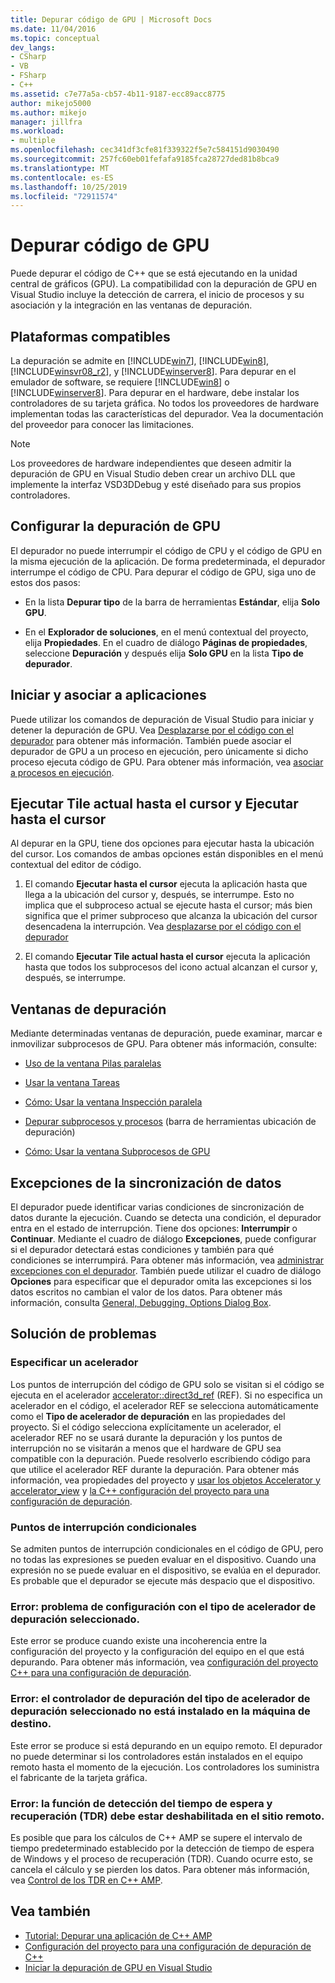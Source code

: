 ```yaml
---
title: Depurar código de GPU | Microsoft Docs
ms.date: 11/04/2016
ms.topic: conceptual
dev_langs:
- CSharp
- VB
- FSharp
- C++
ms.assetid: c7e77a5a-cb57-4b11-9187-ecc89acc8775
author: mikejo5000
ms.author: mikejo
manager: jillfra
ms.workload:
- multiple
ms.openlocfilehash: cec341df3cfe81f339322f5e7c584151d9030490
ms.sourcegitcommit: 257fc60eb01fefafa9185fca28727ded81b8bca9
ms.translationtype: MT
ms.contentlocale: es-ES
ms.lasthandoff: 10/25/2019
ms.locfileid: "72911574"
---
```

# <a name="debugging-gpu-code"></a>Depurar código de GPU
Puede depurar el código de C++ que se está ejecutando en la unidad central de gráficos (GPU). La compatibilidad con la depuración de GPU en Visual Studio incluye la detección de carrera, el inicio de procesos y su asociación y la integración en las ventanas de depuración.

## <a name="supported-platforms"></a>Plataformas compatibles
 La depuración se admite en [!INCLUDE[win7](../debugger/includes/win7_md.md)], [!INCLUDE[win8](../debugger/includes/win8_md.md)], [!INCLUDE[winsvr08_r2](../debugger/includes/winsvr08_r2_md.md)], y [!INCLUDE[winserver8](../debugger/includes/winserver8_md.md)]. Para depurar en el emulador de software, se requiere [!INCLUDE[win8](../debugger/includes/win8_md.md)] o [!INCLUDE[winserver8](../debugger/includes/winserver8_md.md)]. Para depurar en el hardware, debe instalar los controladores de su tarjeta gráfica. No todos los proveedores de hardware implementan todas las características del depurador. Vea la documentación del proveedor para conocer las limitaciones.

> [!NOTE]
> Los proveedores de hardware independientes que deseen admitir la depuración de GPU en Visual Studio deben crear un archivo DLL que implemente la interfaz VSD3DDebug y esté diseñado para sus propios controladores.

## <a name="configuring-gpu-debugging"></a>Configurar la depuración de GPU
 El depurador no puede interrumpir el código de CPU y el código de GPU en la misma ejecución de la aplicación. De forma predeterminada, el depurador interrumpe el código de CPU. Para depurar el código de GPU, siga uno de estos dos pasos:

- En la lista **Depurar tipo** de la barra de herramientas **Estándar**, elija **Solo GPU**.

- En el **Explorador de soluciones**, en el menú contextual del proyecto, elija **Propiedades**. En el cuadro de diálogo **Páginas de propiedades**, seleccione **Depuración** y después elija **Solo GPU** en la lista **Tipo de depurador**.

## <a name="launching-and-attaching-to-applications"></a>Iniciar y asociar a aplicaciones
 Puede utilizar los comandos de depuración de Visual Studio para iniciar y detener la depuración de GPU. Vea [Desplazarse por el código con el depurador](../debugger/navigating-through-code-with-the-debugger.md) para obtener más información. También puede asociar el depurador de GPU a un proceso en ejecución, pero únicamente si dicho proceso ejecuta código de GPU. Para obtener más información, vea [asociar a procesos en ejecución](../debugger/attach-to-running-processes-with-the-visual-studio-debugger.md).

## <a name="run-current-tile-to-cursor-and-run-to-cursor"></a>Ejecutar Tile actual hasta el cursor y Ejecutar hasta el cursor
 Al depurar en la GPU, tiene dos opciones para ejecutar hasta la ubicación del cursor. Los comandos de ambas opciones están disponibles en el menú contextual del editor de código.

1. El comando **Ejecutar hasta el cursor** ejecuta la aplicación hasta que llega a la ubicación del cursor y, después, se interrumpe. Esto no implica que el subproceso actual se ejecute hasta el cursor; más bien significa que el primer subproceso que alcanza la ubicación del cursor desencadena la interrupción. Vea [desplazarse por el código con el depurador](../debugger/navigating-through-code-with-the-debugger.md)

2. El comando **Ejecutar Tile actual hasta el cursor** ejecuta la aplicación hasta que todos los subprocesos del icono actual alcanzan el cursor y, después, se interrumpe.

## <a name="debugging-windows"></a>Ventanas de depuración
 Mediante determinadas ventanas de depuración, puede examinar, marcar e inmovilizar subprocesos de GPU. Para obtener más información, consulte:

- [Uso de la ventana Pilas paralelas](../debugger/using-the-parallel-stacks-window.md)

- [Usar la ventana Tareas](../debugger/using-the-tasks-window.md)

- [Cómo: Usar la ventana Inspección paralela](../debugger/how-to-use-the-parallel-watch-window.md)

- [Depurar subprocesos y procesos](../debugger/debug-threads-and-processes.md) (barra de herramientas ubicación de depuración)

- [Cómo: Usar la ventana Subprocesos de GPU](../debugger/how-to-use-the-gpu-threads-window.md)

## <a name="data-synchronization-exceptions"></a>Excepciones de la sincronización de datos
 El depurador puede identificar varias condiciones de sincronización de datos durante la ejecución. Cuando se detecta una condición, el depurador entra en el estado de interrupción. Tiene dos opciones: **Interrumpir** o **Continuar**. Mediante el cuadro de diálogo **Excepciones**, puede configurar si el depurador detectará estas condiciones y también para qué condiciones se interrumpirá. Para obtener más información, vea [administrar excepciones con el depurador](../debugger/managing-exceptions-with-the-debugger.md). También puede utilizar el cuadro de diálogo **Opciones** para especificar que el depurador omita las excepciones si los datos escritos no cambian el valor de los datos. Para obtener más información, consulta [General, Debugging, Options Dialog Box](../debugger/general-debugging-options-dialog-box.md).

## <a name="troubleshooting"></a>Solución de problemas

### <a name="specifying-an-accelerator"></a>Especificar un acelerador
 Los puntos de interrupción del código de GPU solo se visitan si el código se ejecuta en el acelerador [accelerator::direct3d_ref](/cpp/parallel/amp/reference/accelerator-class#direct3d_ref) (REF). Si no especifica un acelerador en el código, el acelerador REF se selecciona automáticamente como el **Tipo de acelerador de depuración** en las propiedades del proyecto. Si el código selecciona explícitamente un acelerador, el acelerador REF no se usará durante la depuración y los puntos de interrupción no se visitarán a menos que el hardware de GPU sea compatible con la depuración. Puede resolverlo escribiendo código para que utilice el acelerador REF durante la depuración. Para obtener más información, vea propiedades del proyecto y [usar los objetos Accelerator y accelerator_view](/cpp/parallel/amp/using-accelerator-and-accelerator-view-objects) y [la C++ configuración del proyecto para una configuración de depuración](../debugger/project-settings-for-a-cpp-debug-configuration.md).

### <a name="conditional-breakpoints"></a>Puntos de interrupción condicionales
 Se admiten puntos de interrupción condicionales en el código de GPU, pero no todas las expresiones se pueden evaluar en el dispositivo. Cuando una expresión no se puede evaluar en el dispositivo, se evalúa en el depurador. Es probable que el depurador se ejecute más despacio que el dispositivo.

### <a name="error-there-is-a-configuration-issue-with-the-selected-debugging-accelerator-type"></a>Error: problema de configuración con el tipo de acelerador de depuración seleccionado.
 Este error se produce cuando existe una incoherencia entre la configuración del proyecto y la configuración del equipo en el que está depurando. Para obtener más información, vea [configuración del proyecto C++ para una configuración de depuración](../debugger/project-settings-for-a-cpp-debug-configuration.md).

### <a name="error-the-debug-driver-for-the-selected-debugging-accelerator-type-is-not-installed-on-the-target-machine"></a>Error: el controlador de depuración del tipo de acelerador de depuración seleccionado no está instalado en la máquina de destino.
 Este error se produce si está depurando en un equipo remoto. El depurador no puede determinar si los controladores están instalados en el equipo remoto hasta el momento de la ejecución. Los controladores los suministra el fabricante de la tarjeta gráfica.

### <a name="error-timeout-detection-and-recovery-tdr-must-be-disabled-at-the-remote-site"></a>Error: la función de detección del tiempo de espera y recuperación (TDR) debe estar deshabilitada en el sitio remoto.
 Es posible que para los cálculos de C++ AMP se supere el intervalo de tiempo predeterminado establecido por la detección de tiempo de espera de Windows y el proceso de recuperación (TDR). Cuando ocurre esto, se cancela el cálculo y se pierden los datos. Para obtener más información, vea [Control de los TDR en C++ AMP](https://blogs.msdn.microsoft.com/nativeconcurrency/2012/03/06/handling-tdrs-in-c-amp/).

## <a name="see-also"></a>Vea también
- [Tutorial: Depurar una aplicación de C++ AMP](/cpp/parallel/amp/walkthrough-debugging-a-cpp-amp-application)
- [Configuración del proyecto para una configuración de depuración de C++](../debugger/project-settings-for-a-cpp-debug-configuration.md)
- [Iniciar la depuración de GPU en Visual Studio](https://blogs.msdn.microsoft.com/nativeconcurrency/2012/03/17/start-gpu-debugging-in-visual-studio-2012/)